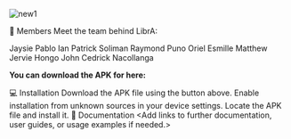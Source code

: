 ![new1](https://github.com/user-attachments/assets/019120b9-cec0-47d8-b49a-f6607e00fdd8)

👥 Members
Meet the team behind LibrA:

Jaysie Pablo
Ian Patrick Soliman
Raymond Puno
Oriel Esmille
Matthew Jervie Hongo
John Cedrick Nacollanga

**You can download the APK for <App Name> here:**


💻 Installation
Download the APK file using the button above.
Enable installation from unknown sources in your device settings.
Locate the APK file and install it.
📖 Documentation
<Add links to further documentation, user guides, or usage examples if needed.>
